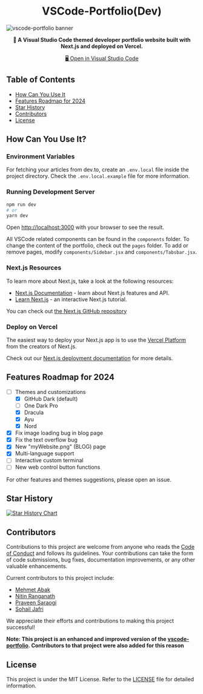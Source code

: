 <div align=center>
  
  # VSCode-Portfolio(Dev)

</div>

![vscode-portfolio banner](https://imgur.com/JXJ9mpO.gif)

<p align="center"><strong>🔮 A Visual Studio Code themed developer portfolio website built with Next.js and deployed on Vercel.</strong></p>

<div align=center>
  
  [🖥️ Open in Visual Studio Code](https://open.vscode.dev/mehmetabak/Dev)

</div>

## Table of Contents
- [How Can You Use It](#how-can-you-use-it)
- [Features Roadmap for 2024](#features-roadmap-for-2024)
- [Star History](#star-history)
- [Contributors](#contributors)
- [License](#license)

## How Can You Use It?

### Environment Variables

For fetching your articles from dev.to, create an `.env.local` file inside the project directory. Check the `.env.local.example` file for more information.

### Running Development Server

```bash
npm run dev
# or
yarn dev
```

Open [http://localhost:3000](http://localhost:3000) with your browser to see the result.

All VSCode related components can be found in the `components` folder. To change the content of the portfolio, check out the `pages` folder. To add or remove pages, modify `components/Sidebar.jsx` and `components/Tabsbar.jsx`.

### Next.js Resources

To learn more about Next.js, take a look at the following resources:

- [Next.js Documentation](https://nextjs.org/docs) - learn about Next.js features and API.
- [Learn Next.js](https://nextjs.org/learn) - an interactive Next.js tutorial.

You can check out [the Next.js GitHub repository](https://github.com/vercel/next.js/)

### Deploy on Vercel

The easiest way to deploy your Next.js app is to use the [Vercel Platform](https://vercel.com/new?utm_medium=default-template&filter=next.js&utm_source=create-next-app&utm_campaign=create-next-app-readme) from the creators of Next.js.

Check out our [Next.js deployment documentation](https://nextjs.org/docs/deployment) for more details.

## Features Roadmap for 2024

- [ ] Themes and customizations
  - [x] GitHub Dark (default)
  - [ ] One Dark Pro
  - [x] Dracula
  - [x] Ayu
  - [x] Nord
- [x] Fix image loading bug in blog page
- [x] Fix the text overflow bug
- [x] New "myWebsite.png" (BLOG) page
- [x] Multi-language support
- [ ] Interactive custom terminal
- [ ] New web control button functions

For other features and themes suggestions, please open an issue.

## Star History

<a href="https://star-history.com/#mehmetabak/Dev&Date">
 <picture>
   <source media="(prefers-color-scheme: dark)" srcset="https://api.star-history.com/svg?repos=mehmetabak/Dev&type=Date&theme=dark" />
   <source media="(prefers-color-scheme: light)" srcset="https://api.star-history.com/svg?repos=mehmetabak/Dev&type=Date" />
   <img alt="Star History Chart" src="https://api.star-history.com/svg?repos=mehmetabak/Dev&type=Date" />
 </picture>
</a>

## Contributors
Contributions to this project are welcome from anyone who reads the [Code of Conduct](CODE_OF_CONDUCT.md) and follows its guidelines. Your contributions can take the form of code submissions, bug fixes, documentation improvements, or any other valuable enhancements.

Current contributors to this project include:
- [Mehmet Abak](https://github.com/mehmetabak)
- [Nitin Ranganath](https://github.com/itsnitinr)
- [Praveen Saraogi](https://github.com/saraogipraveen)
- [Sohail Jafri](https://github.com/thesohailjafri)

We appreciate their efforts and contributions to making this project successful!

**Note: This project is an enhanced and improved version of the [vscode-portfolio](https://github.com/itsnitinr/vscode-portfolio). Contributors to that project were also added for this reason**

## License

This project is under the MIT License. Refer to the [LICENSE](LICENSE) file for detailed information.
